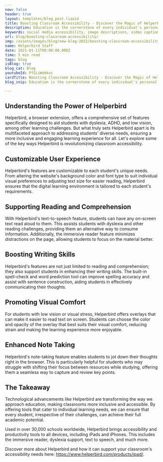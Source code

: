 ```yaml
---
new: false
header: true
layout: templates/blog_post.liquid
title: Boosting Classroom Accessibility - Discover the Magic of Helperbird
description: Education is the cornerstone of every individual's personal and professional development, and it's crucial that everyone, regardless of their abilities or disabilities, have equal access to learning opportunities. However, for many students with special needs, traditional classrooms might not offer the most conducive learning environment. Luckily, in the digital age, technology has taken significant strides towards promoting inclusivity and equal learning opportunities. At the forefront of this transformation is Helperbird, a suite of tools designed to make education more accessible.
keywords: social media accessibility, image descriptions, video captions, camel case hashtags, emojis, inclusivity, disabilities, accessibility tools
url: blog/boosting-classroom-accessibility/
img: /assets/images/blog/new-blog-2022/boosting-classroom-accessibility.png
name: Helperbird Staff
date: 2021-01-11T00:00:00.000Z
time: 5 min read
tags: blog
isBlog: true
blog_cat: Blog
youtubeId: PfILiWebkuc
cardTitle: Boosting Classroom Accessibility - Discover the Magic of Helperbird
blog_snip: Education is the cornerstone of every individual's personal and professional development, and it's crucial that everyone, regardless of their abilities or disabilities, have equal access to learning opportunities. However, for many students with special needs, traditional classrooms might not offer the most conducive learning environment. Luckily, in the digital age, technology has taken significant strides towards promoting inclusivity and equal learning opportunities. At the forefront of this transformation is Helperbird, a suite of tools designed to make education more accessible.

---
```

 
## Understanding the Power of Helperbird
Helperbird, a browser extension, offers a comprehensive set of features specifically designed to aid students with dyslexia, ADHD, and low vision, among other learning challenges. But what truly sets Helperbird apart is its multifaceted approach to addressing students' diverse needs, ensuring a more inclusive and engaging learning experience for all. Let's explore some of the key ways Helperbird is revolutionizing classroom accessibility.

## Customizable User Experience
Helperbird's features are customizable to each student's unique needs. From altering the website's background color and font type to suit individual visual preferences to adjusting text size for easier reading, Helperbird ensures that the digital learning environment is tailored to each student's requirements.

## Supporting Reading and Comprehension
With Helperbird's text-to-speech feature, students can have any on-screen text read aloud to them. This assists students with dyslexia and other reading challenges, providing them an alternative way to consume information. Additionally, the immersive reader feature minimizes distractions on the page, allowing students to focus on the material better.

## Boosting Writing Skills
Helperbird's features are not just limited to reading and comprehension; they also support students in enhancing their writing skills. The built-in spell-check and word prediction tool can improve spelling accuracy and assist with sentence construction, aiding students in effectively communicating their thoughts.

## Promoting Visual Comfort
For students with low vision or visual stress, Helperbird offers overlays that can make it easier to read text on screen. Students can choose the color and opacity of the overlay that best suits their visual comfort, reducing strain and making the learning experience more enjoyable.

## Enhanced Note Taking
Helperbird's note-taking feature enables students to jot down their thoughts right in the browser. This is particularly helpful for students who may struggle with shifting their focus between resources while studying, offering them a seamless way to capture and review key points.

## The Takeaway
Technological advancements like Helperbird are transforming the way we approach education, making classrooms more inclusive and accessible. By offering tools that cater to individual learning needs, we can ensure that every student, irrespective of their challenges, can achieve their full academic potential.

Used in over 30,000 schools worldwide, Helperbird brings accessibility and productivity tools to all devices, including iPads and iPhones. This includes the immersive reader, dyslexia support, text to speech, and much more.

Discover more about Helperbird and how it can support your classroom's accessibility needs here: https://www.helperbird.com/products/ipad/.
